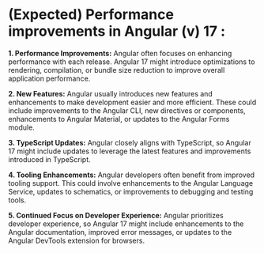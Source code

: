 # (Expected) Performance improvements in Angular (v) 17 : 


<b>1. Performance Improvements:</b> Angular often focuses on enhancing performance with each release. Angular 17 might introduce optimizations to rendering, compilation, or bundle size reduction to improve overall application performance.

<b>2. New Features:</b> Angular usually introduces new features and enhancements to make development easier and more efficient. These could include improvements to the Angular CLI, new directives or components, enhancements to Angular Material, or updates to the Angular Forms module.

<b>3. TypeScript Updates:</b> Angular closely aligns with TypeScript, so Angular 17 might include updates to leverage the latest features and improvements introduced in TypeScript.

<b>4. Tooling Enhancements:</b> Angular developers often benefit from improved tooling support. This could involve enhancements to the Angular Language Service, updates to schematics, or improvements to debugging and testing tools.

<b>5. Continued Focus on Developer Experience:</b> Angular prioritizes developer experience, so Angular 17 might include enhancements to the Angular documentation, improved error messages, or updates to the Angular DevTools extension for browsers.
